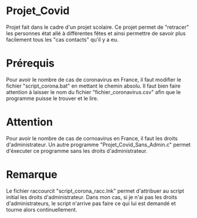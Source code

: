 # Projet_Covid
Projet fait dans le cadre d'un projet scolaire. Ce projet permet de "retracer" les personnes état allé à différentes fêtes et ainsi permettre de savoir plus facilement tous les "cas contacts" qu'il y a eu.

# Prérequis
Pour avoir le nombre de cas de coronavirus en France, il faut modifier le fichier "script_corona.bat" en mettant le chemin absolu. Il faut bien faire attention à laisser le nom du fichier "fichier_coronavirus.csv" afin que le programme puisse le trouver et le lire. 

# Attention 
Pour avoir le nombre de cas de cornoavirus en France, il faut les droits d'administrateur. Un autre programme "Projet_Covid_Sans_Admin.c" permet d'éxecuter ce programme sans les droits d'administrateur. 

# Remarque
Le fichier raccourcit "script_corona_racc.lnk" permet d'attribuer au script initial les droits d'administrateur. Dans mon cas, si je n'ai pas les droits d'administrateurs, le script n'arrive pas faire ce qui lui est demandé et tourne alors continuellement. 
